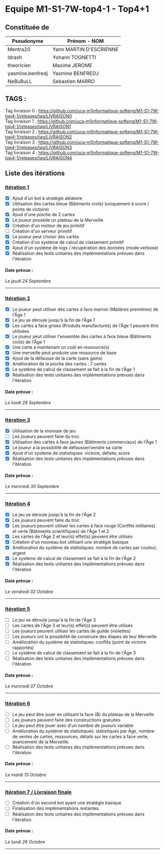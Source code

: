 # Equipe M1-S1-7W-top4-1 - Top4+1

## Constituée de
| Pseudonyme  | Prénom - NOM |
| ----------- | ------------ |
| Mentra20  | Yann MARTIN D'ESCRIENNE  |
| Idrash | Yohann TOGNETTI |
| theoricien  | Maxime JEROME  |
| yasmine.benfredj | Yasmine BENFREDJ |
| NeBuBuLL | Sebastien MARRO |

## TAGS :
Tag livraison 0 : https://github.com/uca-m1informatique-softeng/M1-S1-7W-top4-1/releases/tag/LIVRAISON0  
Tag livraison 1 : https://github.com/uca-m1informatique-softeng/M1-S1-7W-top4-1/releases/tag/LIVRAISON1  
Tag livraison 2 : https://github.com/uca-m1informatique-softeng/M1-S1-7W-top4-1/releases/tag/LIVRAISON2  
Tag livraison 3 : https://github.com/uca-m1informatique-softeng/M1-S1-7W-top4-1/releases/tag/LIVRAISON3  
Tag livraison 4 : https://github.com/uca-m1informatique-softeng/M1-S1-7W-top4-1/releases/tag/LIVRAISON4  

## Liste des itérations

### [Itération 1](https://github.com/uca-m1informatique-softeng/M1-S1-7W-top4-1/milestone/1)  
- [X] Ajout d'un bot à stratégie aléatoire  
- [X] Utilisation des cartes bleue (Bâtiments civils) (uniquement à score / points de victoire)  
- [X] Ajout d'une pioche de 2 cartes  
- [X] Le joueur possède un plateau de la Merveille  
- [X] Création d'un moteur de jeu primitif  
- [ ] Création d'un serveur primitif  
- [X] Le joueur peut choisir des cartes  
- [X] Création d'un système de calcul de classement primitif  
- [X] Ajout d'un système de logs / récupération des données (mode verbose)  
- [X] Réalisation des tests unitaires des implémentations prévues dans l'itération  

#### Date prévue :  

*Le jeudi 24 Septembre*  

-----------------------------------------------
### [Itération 2](https://github.com/uca-m1informatique-softeng/M1-S1-7W-top4-1/milestone/2)  
- [X] Le joueur peut utiliser des cartes à face marron (Matières premières) de l'Âge 1  
- [X] Le jeu se déroule jusqu'à la fin de l'Âge 1  
- [X] Les cartes à face grises (Produits manufacturés) de l'Âge 1 peuvent être utilisées  
- [X] Le joueur peut utiliser l'ensemble des cartes à face bleue (Bâtiments civils) de l'Âge 1  
- [X] Une carte a maintenant un coût en ressource(s)  
- [X] Une merveille peut produire une ressource de base  
- [X] Ajout de la défausse de la carte (sans gains)  
- [X] Amélioration de la pioche des cartes : 7 cartes  
- [X] Le système de calcul de classement se fait à la fin de l'Âge 1  
- [X] Réalisation des tests unitaires des implémentations prévues dans l'itération  

#### Date prévue :  

*Le lundi 28 Septembre*  

-----------------------------------------------

### [Itération 3](https://github.com/uca-m1informatique-softeng/M1-S1-7W-top4-1/milestone/3)
- [X] Utilisation de la monnaie de jeu  
- [ ] Les joueurs peuvent faire du troc  
- [X] Utilisation des cartes à face jaunes (Bâtiments commerciaux) de l'Âge 1  
- [X] Le joueur a la possibilité de défausser/vendre sa carte  
- [X] Ajout d'un système de statistiques: victoire, défaite, score  
- [X] Réalisation des tests unitaires des implémentations prévues dans l'itération  

#### Date prévue :  

*Le mercredi 30 Septembre*  

-----------------------------------------------

### [Itération 4](https://github.com/uca-m1informatique-softeng/M1-S1-7W-top4-1/milestone/4)
- [X] Le jeu se déroule jusqu'à la fin de l'Âge 2
- [X] Les joueurs peuvent faire du troc
- [X] Les joueurs peuvent utiliser les cartes à face rouge (Conflits militaires) et verte (Bâtiments scientifiques) de l'Âge 1 et 2
- [X] Les cartes de l'Âge 2 et leur(s) effet(s) peuvent être utilisés
- [X] Création d'un nouveau bot utilisant une stratégie basique
- [X] Amélioration du système de statistiques: nombre de cartes par couleur, argent
- [X] Le système de calcul de classement se fait à la fin de l'Âge 2
- [X] Réalisation des tests unitaires des implémentations prévues dans l'itération

#### Date prévue :  

*Le vendredi 02 Octobre*  

-----------------------------------------------

### [Itération 5](https://github.com/uca-m1informatique-softeng/M1-S1-7W-top4-1/milestone/5)
- [ ] Le jeu se déroule jusqu'à la fin de l'Âge 3
- [ ] Les cartes de l'Âge 3 et leur(s) effet(s) peuvent être utilisés
- [ ] Les joueurs peuvent utiliser les cartes de guilde (violettes)
- [ ] Les joueurs ont la possibilité de construire des étapes de leur Merveille
- [ ] Amélioration du système de statistiques: conflits (point de victoire rapportés)
- [ ] Le système de calcul de classement se fait à la fin de l'Âge 3
- [ ] Réalisation des tests unitaires des implémentations prévues dans l'itération

#### Date prévue :  

*Le mercredi 07 Octobre*  

-----------------------------------------------

### [Itération 6](https://github.com/uca-m1informatique-softeng/M1-S1-7W-top4-1/milestone/6)
- [ ] Le jeu peut être jouer en utilisant la face (B) du plateau de la Merveille
- [ ] Les joueurs peuvent faire des constructions gratuites
- [ ] Le jeu peut être jouer avec d'un nombre de joueurs variable
- [ ] Amélioration du système de statistiques: statistiques par Âge, nombre de ventes de cartes, ressources, détails sur les cartes à face verte,  avancement de la Merveille.
- [ ] Réalisation des tests unitaires des implémentations prévues dans l'itération

#### Date prévue :  

*Le mardi 13 Octobre*  

-----------------------------------------------

### [Itération 7 / Livraison finale](https://github.com/uca-m1informatique-softeng/M1-S1-7W-top4-1/milestone/7)
- [ ] Création d'un second bot ayant une stratégie basique
- [ ] Finalisation des implémentations restantes
- [ ] Réalisation des tests unitaires des implémentations prévues dans l'itération

#### Date prévue :  

*Le lundi 26 Octobre*  

-----------------------------------------------

